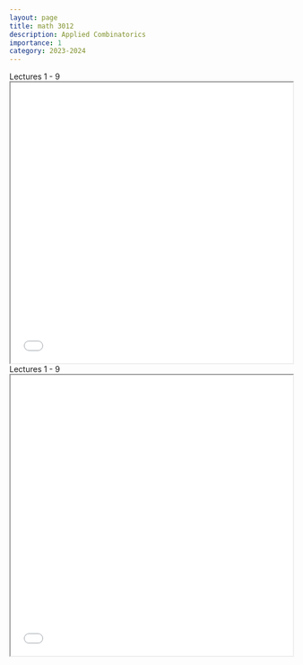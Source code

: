 ```yaml
---
layout: page
title: math 3012
description: Applied Combinatorics
importance: 1
category: 2023-2024
---
```


<div class="caption">
    Lectures 1 - 9
</div>
<iframe src="../assets/pdf/math3012-1.pdf" width="100%" height="500px"></iframe>

<div class="caption">
    Lectures 1 - 9
</div>
<iframe src="../assets/pdf/math3012-2.pdf" width="100%" height="500px"></iframe>
